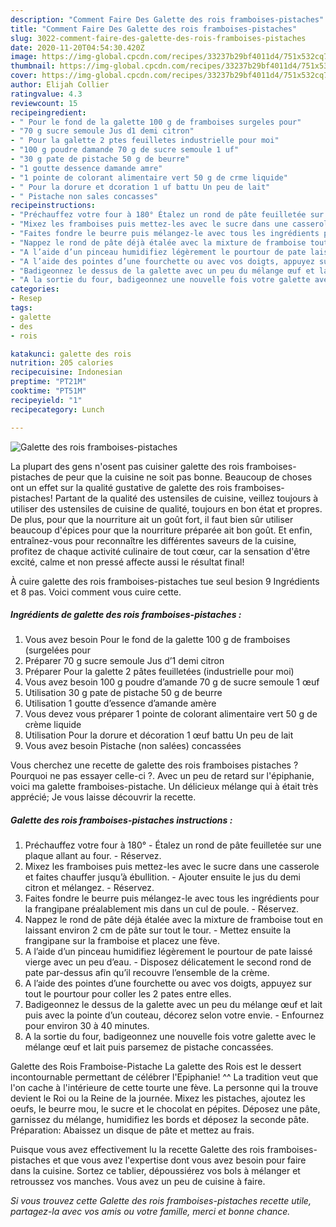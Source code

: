 ```yaml
---
description: "Comment Faire Des Galette des rois framboises-pistaches"
title: "Comment Faire Des Galette des rois framboises-pistaches"
slug: 3022-comment-faire-des-galette-des-rois-framboises-pistaches
date: 2020-11-20T04:54:30.420Z
image: https://img-global.cpcdn.com/recipes/33237b29bf4011d4/751x532cq70/galette-des-rois-framboises-pistaches-photo-principale-de-la-recette.jpg
thumbnail: https://img-global.cpcdn.com/recipes/33237b29bf4011d4/751x532cq70/galette-des-rois-framboises-pistaches-photo-principale-de-la-recette.jpg
cover: https://img-global.cpcdn.com/recipes/33237b29bf4011d4/751x532cq70/galette-des-rois-framboises-pistaches-photo-principale-de-la-recette.jpg
author: Elijah Collier
ratingvalue: 4.3
reviewcount: 15
recipeingredient:
- " Pour le fond de la galette 100 g de framboises surgeles pour"
- "70 g sucre semoule Jus d1 demi citron"
- " Pour la galette 2 ptes feuilletes industrielle pour moi"
- "100 g poudre damande 70 g de sucre semoule 1 uf"
- "30 g pate de pistache 50 g de beurre"
- "1 goutte dessence damande amre"
- "1 pointe de colorant alimentaire vert 50 g de crme liquide"
- " Pour la dorure et dcoration 1 uf battu Un peu de lait"
- " Pistache non sales concasses"
recipeinstructions:
- "Préchauffez votre four à 180° Étalez un rond de pâte feuilletée sur une plaque allant au four. Réservez."
- "Mixez les framboises puis mettez-les avec le sucre dans une casserole et faites chauffer jusqu’à ébullition. Ajouter ensuite le jus du demi citron et mélangez. Réservez."
- "Faites fondre le beurre puis mélangez-le avec tous les ingrédients pour la frangipane préalablement mis dans un cul de poule. Réservez."
- "Nappez le rond de pâte déjà étalée avec la mixture de framboise tout en laissant environ 2 cm de pâte sur tout le tour. Mettez ensuite la frangipane sur la framboise et placez une fève."
- "A l’aide d’un pinceau humidifiez légèrement le pourtour de pate laissé vierge avec un peu d’eau. Disposez délicatement le second rond de pate par-dessus afin qu’il recouvre l’ensemble de la crème."
- "A l’aide des pointes d’une fourchette ou avec vos doigts, appuyez sur tout le pourtour pour coller les 2 pates entre elles."
- "Badigeonnez le dessus de la galette avec un peu du mélange œuf et lait puis avec la pointe d’un couteau, décorez selon votre envie. Enfournez pour environ 30 à 40 minutes."
- "A la sortie du four, badigeonnez une nouvelle fois votre galette avec le mélange œuf et lait puis parsemez de pistache concassées."
categories:
- Resep
tags:
- galette
- des
- rois

katakunci: galette des rois 
nutrition: 205 calories
recipecuisine: Indonesian
preptime: "PT21M"
cooktime: "PT51M"
recipeyield: "1"
recipecategory: Lunch

---
```



![Galette des rois framboises-pistaches](https://img-global.cpcdn.com/recipes/33237b29bf4011d4/751x532cq70/galette-des-rois-framboises-pistaches-photo-principale-de-la-recette.jpg)

La plupart des gens n'osent pas cuisiner galette des rois framboises-pistaches de peur que la cuisine ne soit pas bonne. Beaucoup de choses ont un effet sur la qualité gustative de galette des rois framboises-pistaches! Partant de la qualité des ustensiles de cuisine, veillez toujours à utiliser des ustensiles de cuisine de qualité, toujours en bon état et propres. De plus, pour que la nourriture ait un goût fort, il faut bien sûr utiliser beaucoup d'épices pour que la nourriture préparée ait bon goût. Et enfin, entraînez-vous pour reconnaître les différentes saveurs de la cuisine, profitez de chaque activité culinaire de tout cœur, car la sensation d'être excité, calme et non pressé affecte aussi le résultat final!

<!--inarticleads1-->

À cuire galette des rois framboises-pistaches tue seul besion 9 Ingrédients et 8 pas. Voici comment vous cuire cette.

##### Ingrédients de galette des rois framboises-pistaches :

1. Vous avez besoin  Pour le fond de la galette 100 g de framboises (surgelées pour
1. Préparer 70 g sucre semoule Jus d’1 demi citron
1. Préparer  Pour la galette 2 pâtes feuilletées (industrielle pour moi)
1. Vous avez besoin 100 g poudre d’amande 70 g de sucre semoule 1 œuf
1. Utilisation 30 g pate de pistache 50 g de beurre
1. Utilisation 1 goutte d’essence d’amande amère
1. Vous devez vous préparer 1 pointe de colorant alimentaire vert 50 g de crème liquide
1. Utilisation  Pour la dorure et décoration 1 œuf battu Un peu de lait
1. Vous avez besoin  Pistache (non salées) concassées


Vous cherchez une recette de galette des rois framboises pistaches ? Pourquoi ne pas essayer celle-ci ?. Avec un peu de retard sur l&#39;épiphanie, voici ma galette framboises-pistache. Un délicieux mélange qui à était très apprécié; Je vous laisse découvrir la recette. 

<!--inarticleads2-->

##### Galette des rois framboises-pistaches instructions :

1. Préchauffez votre four à 180° - Étalez un rond de pâte feuilletée sur une plaque allant au four. - Réservez.
1. Mixez les framboises puis mettez-les avec le sucre dans une casserole et faites chauffer jusqu’à ébullition. - Ajouter ensuite le jus du demi citron et mélangez. - Réservez.
1. Faites fondre le beurre puis mélangez-le avec tous les ingrédients pour la frangipane préalablement mis dans un cul de poule. - Réservez.
1. Nappez le rond de pâte déjà étalée avec la mixture de framboise tout en laissant environ 2 cm de pâte sur tout le tour. - Mettez ensuite la frangipane sur la framboise et placez une fève.
1. A l’aide d’un pinceau humidifiez légèrement le pourtour de pate laissé vierge avec un peu d’eau. - Disposez délicatement le second rond de pate par-dessus afin qu’il recouvre l’ensemble de la crème.
1. A l’aide des pointes d’une fourchette ou avec vos doigts, appuyez sur tout le pourtour pour coller les 2 pates entre elles.
1. Badigeonnez le dessus de la galette avec un peu du mélange œuf et lait puis avec la pointe d’un couteau, décorez selon votre envie. - Enfournez pour environ 30 à 40 minutes.
1. A la sortie du four, badigeonnez une nouvelle fois votre galette avec le mélange œuf et lait puis parsemez de pistache concassées.


Galette des Rois Framboise-Pistache La galette des Rois est le dessert incontournable permettant de célébrer l&#39;Epiphanie! ^^ La tradition veut que l&#39;on cache à l&#39;intérieure de cette tourte une fève. La personne qui la trouve devient le Roi ou la Reine de la journée. Mixez les pistaches, ajoutez les oeufs, le beurre mou, le sucre et le chocolat en pépites. Déposez une pâte, garnissez du mélange, humidifiez les bords et déposez la seconde pâte. Préparation: Abaissez un disque de pâte et mettez au frais. 

<!--inarticleads1-->

<p>
Puisque vous avez effectivement lu la recette Galette des rois framboises-pistaches et que vous avez l'expertise dont vous avez besoin pour faire dans la cuisine. Sortez ce tablier, dépoussiérez vos bols à mélanger et retroussez vos manches. Vous avez un peu de cuisine à faire.
</p>

<p>
<i>Si vous trouvez cette Galette des rois framboises-pistaches recette utile, partagez-la avec vos amis ou votre famille, merci et bonne chance.</i>
</p>
